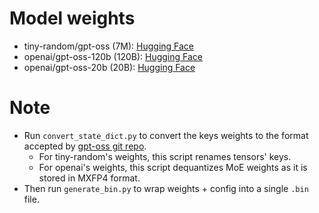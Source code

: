 # Model weights

- tiny-random/gpt-oss (7M): [Hugging Face](https://huggingface.co/tiny-random/gpt-oss)
- openai/gpt-oss-120b (120B): [Hugging Face](https://huggingface.co/openai/gpt-oss-120b)
- openai/gpt-oss-20b (20B): [Hugging Face](https://huggingface.co/openai/gpt-oss-20b)

# Note

- Run `convert_state_dict.py` to convert the keys weights to the format accepted by [gpt-oss git repo](https://github.com/openai/gpt-oss/tree/main/gpt_oss).
  - For tiny-random's weights, this script renames tensors' keys.
  - For openai's weights, this script dequantizes MoE weights as it is stored in MXFP4 format.
- Then run `generate_bin.py` to wrap weights + config into a single `.bin` file.
